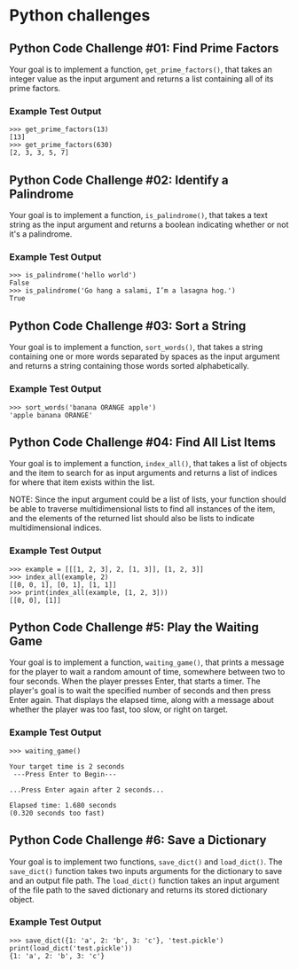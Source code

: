 # Python challenges

## Python Code Challenge #01: Find Prime Factors

Your goal is to implement a function, `get_prime_factors()`, that takes an integer value as the input argument and returns a list containing all of its prime factors.

### Example Test Output

```console
>>> get_prime_factors(13)
[13]
>>> get_prime_factors(630)
[2, 3, 3, 5, 7]
```

## Python Code Challenge #02: Identify a Palindrome

Your goal is to implement a function, `is_palindrome()`, that takes a text string as the input argument and returns a boolean indicating whether or not it's a palindrome.

### Example Test Output

```console
>>> is_palindrome('hello world')
False
>>> is_palindrome('Go hang a salami, I’m a lasagna hog.')
True
```

## Python Code Challenge #03: Sort a String

Your goal is to implement a function, `sort_words()`, that takes a string containing one or more words separated by spaces as the input argument and returns a string containing those words sorted alphabetically.

### Example Test Output

```console
>>> sort_words('banana ORANGE apple')
'apple banana ORANGE'
```

## Python Code Challenge #04: Find All List Items

Your goal is to implement a function, `index_all()`, that takes a list of objects and the item to search for as input arguments and returns a list of indices for where that item exists within the list.

NOTE: Since the input argument could be a list of lists, your function should be able to traverse multidimensional lists to find all instances of the item, and the elements of the returned list should also be lists to indicate multidimensional indices.

### Example Test Output

```console
>>> example = [[[1, 2, 3], 2, [1, 3]], [1, 2, 3]]
>>> index_all(example, 2)
[[0, 0, 1], [0, 1], [1, 1]]
>>> print(index_all(example, [1, 2, 3]))
[[0, 0], [1]]
```

## Python Code Challenge #5: Play the Waiting Game

Your goal is to implement a function, `waiting_game()`, that prints a message for the player to wait a random amount of time, somewhere between two to four seconds. When the player presses Enter, that starts a timer. The player's goal is to wait the specified number of seconds and then press Enter again. That displays the elapsed time, along with a message about whether the player was too fast, too slow, or right on target.

### Example Test Output

```console
>>> waiting_game()

Your target time is 2 seconds
 ---Press Enter to Begin---

...Press Enter again after 2 seconds...

Elapsed time: 1.680 seconds
(0.320 seconds too fast)
```

## Python Code Challenge #6: Save a Dictionary

Your goal is to implement two functions, `save_dict()` and `load_dict()`. The `save_dict()` function takes two inputs arguments for the dictionary to save and an output file path. The `load_dict()` function takes an input argument of the file path to the saved dictionary and returns its stored dictionary object.

### Example Test Output

```console
>>> save_dict({1: 'a', 2: 'b', 3: 'c'}, 'test.pickle')
print(load_dict('test.pickle'))
{1: 'a', 2: 'b', 3: 'c'}
```
